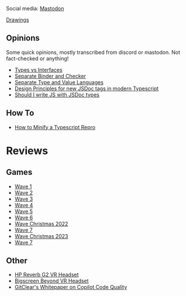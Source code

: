 <title>Nathan Shively-Sanders</title>

Social media: <a rel="me" href="https://fosstodon.org/@shivelysanders">Mastodon</a>

[Drawings](drawings.html)

## Opinions

Some quick opinions, mostly transcribed from discord or mastodon. Not fact-checked or anything!

- [Types vs Interfaces](types-vs-interfaces.html)
- [Separate Binder and Checker](separate-binder-and-checker.html)
- [Separate Type and Value Languages](separate-type-and-value-languages.html)
- [Design Principles for new JSDoc tags in modern Typescript](typescript-modern-jsdoc.html)
- [Should I write JS with JSDoc types](recommendations-on-js-with-jsdoc.html)

## How To

- [How to Minify a Typescript Repro](minify-typescript-repro.html)

# Reviews

## Games

- [Wave 1](reviews-wave-1.html)
- [Wave 2](reviews-wave-2.html)
- [Wave 3](reviews-wave-3.html)
- [Wave 4](reviews-wave-4.html)
- [Wave 5](reviews-wave-5.html)
- [Wave 6](reviews-wave-6.html)
- [Wave Christmas 2022](reviews-wave-christmas-2022.html)
- [Wave 7](reviews-wave-7.html)
- [Wave Christmas 2023](reviews-wave-christmas-2023.html)
- [Wave 7](reviews-wave-8.html)

## Other

- [HP Reverb G2 VR Headset](reviews-hp-reverb-vr.html)
- [Bigscreen Beyond VR Headset](reviews-bigscreen-beyond.html)
- [GitClear's Whitepaper on Copilot Code Quality](gitclear-copilot-code-quality.html)

